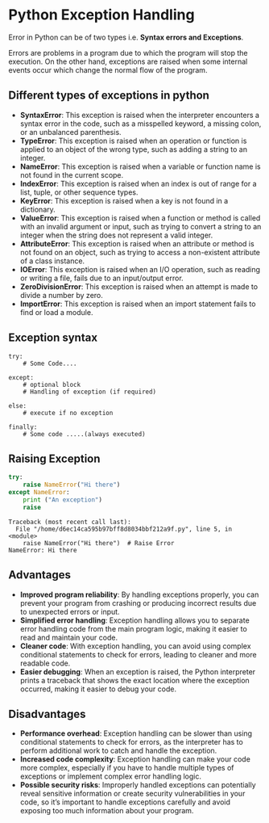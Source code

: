 # Python Exception Handling
Error in Python can be of two types i.e. **Syntax errors and Exceptions**.

Errors are problems in a program due to which the program will stop the execution. On the other hand, exceptions are raised when some internal events occur which change the normal flow of the program.

## Different types of exceptions in python
- **SyntaxError**: This exception is raised when the interpreter encounters a syntax error in the code, such as a misspelled keyword, a missing colon, or an unbalanced parenthesis.
- **TypeError**: This exception is raised when an operation or function is applied to an object of the wrong type, such as adding a string to an integer.
- **NameError**: This exception is raised when a variable or function name is not found in the current scope.
- **IndexError**: This exception is raised when an index is out of range for a list, tuple, or other sequence types.
- **KeyError**: This exception is raised when a key is not found in a dictionary.
- **ValueError**: This exception is raised when a function or method is called with an invalid argument or input, such as trying to convert a string to an integer when the string does not represent a valid integer.
- **AttributeError**: This exception is raised when an attribute or method is not found on an object, such as trying to access a non-existent attribute of a class instance.
- **IOError**: This exception is raised when an I/O operation, such as reading or writing a file, fails due to an input/output error.
- **ZeroDivisionError**: This exception is raised when an attempt is made to divide a number by zero.
- **ImportError**: This exception is raised when an import statement fails to find or load a module.

## Exception syntax
```
try:
    # Some Code.... 

except:
    # optional block
    # Handling of exception (if required)

else:
    # execute if no exception

finally:
    # Some code .....(always executed)
```
## Raising Exception
```py
try: 
	raise NameError("Hi there")
except NameError:
	print ("An exception")
	raise
```
```title='output'
Traceback (most recent call last):
  File "/home/d6ec14ca595b97bff8d8034bbf212a9f.py", line 5, in <module>
    raise NameError("Hi there")  # Raise Error
NameError: Hi there
```
## Advantages
- **Improved program reliability**: By handling exceptions properly, you can prevent your program from crashing or producing incorrect results due to unexpected errors or input.
- **Simplified error handling**: Exception handling allows you to separate error handling code from the main program logic, making it easier to read and maintain your code.
- **Cleaner code**: With exception handling, you can avoid using complex conditional statements to check for errors, leading to cleaner and more readable code.
- **Easier debugging**: When an exception is raised, the Python interpreter prints a traceback that shows the exact location where the exception occurred, making it easier to debug your code.
## Disadvantages
- **Performance overhead**: Exception handling can be slower than using conditional statements to check for errors, as the interpreter has to perform additional work to catch and handle the exception.
- **Increased code complexity**: Exception handling can make your code more complex, especially if you have to handle multiple types of exceptions or implement complex error handling logic.
- **Possible security risks**: Improperly handled exceptions can potentially reveal sensitive information or create security vulnerabilities in your code, so it’s important to handle exceptions carefully and avoid exposing too much information about your program.